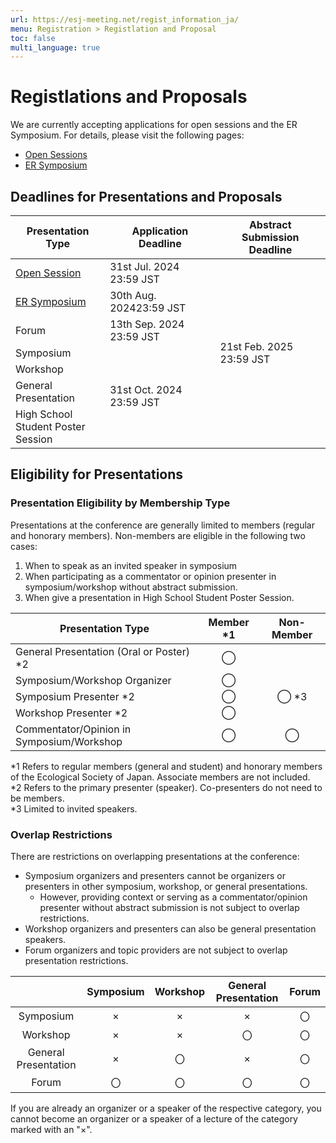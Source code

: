 ```yaml
---
url: https://esj-meeting.net/regist_information_ja/
menu: Registration > Registlation and Proposal
toc: false
multi_language: true
---
```


# Registlations and Proposals

We are currently accepting applications for open sessions and the ER Symposium. For details, please visit the following pages:

- [Open Sessions](https://esj-meeting.net/opensession)
- [ER Symposium](https://esj-meeting.net/er_symposium)

## Deadlines for Presentations and Proposals

<table>
  <colgroup>
    <col style="width: 30%" />
    <col style="width: 35%" />
    <col style="width: 35%" />
  </colgroup>
  <thead><tr class="header">
    <th>Presentation Type</th>
    <th><strong>Application Deadline</strong></th>
    <th><strong> Abstract Submission Deadline </strong></th>
    </tr></thead>
  <tbody>
    <tr class="odd">
      <td><a href = "https://esj-meeting.net/opensession_ja">Open Session</a></td>
      <td>31st Jul. 2024 23:59 JST</td>
      <td rowspan=7>21st Feb. 2025 23:59 JST</td>
    </tr>
    <tr class="even">
      <td><a href = "https://esj-meeting.net/er_symposium_ja">ER Symposium</a></td>
      <td>30th Aug. 202423:59 JST</td>
    </tr>
    <tr class="odd">
      <td>Forum</td>
      <td>13th Sep. 2024 23:59 JST</td>
    </tr>
    <tr class="even">
      <td>Symposium<br />
      <td rowspan=4> 31st Oct. 2024 23:59 JST</td>
    </tr>
    <tr class="odd">
      <td>Workshop</td>
    </tr>
    <tr class="even">
     <td>General Presentation<br />
    </tr>
    <tr class="odd">
      <td>High School Student Poster Session</td>
    </tr>
  </tbody>
</table>

## Eligibility for Presentations

### Presentation Eligibility by Membership Type
Presentations at the conference are generally limited to members (regular and honorary members). Non-members are eligible in the following two cases:

1. When to speak as an invited speaker in symposium
2. When participating as a commentator or opinion presenter in symposium/workshop without abstract submission.
3. When give a presentation in High School Student Poster Session.

| **Presentation Type**                              | **Member \*1** | **Non-Member** |
|----------------------------------------------------|:--------------:|:--------------:|
| General Presentation (Oral or Poster) \*2            | ◯            |                |
| Symposium/Workshop Organizer                | ◯            |                |
| Symposium Presenter \*2                           | ◯            | ◯ \*3         |
| Workshop Presenter \*2                       | ◯            |                |
| Commentator/Opinion in Symposium/Workshop    | ◯            | ◯              |

\*1 Refers to regular members (general and student) and honorary members of the Ecological Society of Japan. Associate members are not included.  
\*2 Refers to the primary presenter (speaker). Co-presenters do not need to be members.  
\*3 Limited to invited speakers.

### Overlap Restrictions
There are restrictions on overlapping presentations at the conference:

- Symposium organizers and presenters cannot be organizers or presenters in other symposium, workshop, or general presentations.
  - However, providing context or serving as a commentator/opinion presenter without abstract submission is not subject to overlap restrictions.
- Workshop organizers and presenters can also be general presentation speakers.
- Forum organizers and topic providers are not subject to overlap presentation restrictions.

||Symposium|Workshop|General Presentation|Forum|
|:---:|:---:|:---:|:---:|:---:|
|Symposium|×|×|×|〇|
|Workshop|×|×|〇|〇|
|General Presentation|×|〇|×|〇|
|Forum|〇|〇|〇|〇|

If you are already an organizer or a speaker of the respective category, you cannot become an organizer or a speaker of a lecture of the category marked with an "×".

